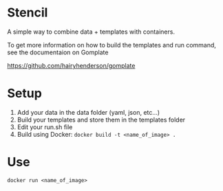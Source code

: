 # Stencil
A simple way to combine data + templates with containers.

To get more information on how to build the templates and run command, see the documentaion on Gomplate

https://github.com/hairyhenderson/gomplate

# Setup

1. Add your data in the data folder (yaml, json, etc...)
2. Build your templates and store them in the templates folder
3. Edit your run.sh file
4. Build using Docker: `docker build -t <name_of_image> .`

# Use
`docker run <name_of_image>`
